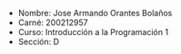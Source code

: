 - Nombre:  Jose Armando Orantes Bolaños
- Carné:   200212957
- Curso:   Introducción a la Programación 1
- Sección: D

<!---
JoseOrantes/JoseOrantes is a ✨ special ✨ repository because its `README.md` (this file) appears on your GitHub profile.
You can click the Preview link to take a look at your changes.
--->

